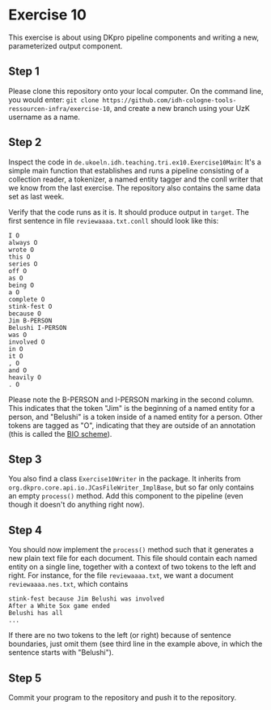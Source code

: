# Exercise 10

This exercise is about using DKpro pipeline components and writing a new, parameterized output component.

## Step 1

Please clone this repository onto your local computer. On the command line, you would enter: `git clone https://github.com/idh-cologne-tools-ressourcen-infra/exercise-10`, and create a new branch using your UzK username as a name.

## Step 2

Inspect the code in `de.ukoeln.idh.teaching.tri.ex10.Exercise10Main`: It's a simple main function that establishes and runs a pipeline consisting of a collection reader, a tokenizer, a named entity tagger and the conll writer that we know from the last exercise. The repository also contains the same data set as last week.

Verify that the code runs as it is. It should produce output in `target`. The first sentence in file `reviewaaaa.txt.conll` should look like this:

```
I O
always O
wrote O
this O
series O
off O
as O
being O
a O
complete O
stink-fest O
because O
Jim B-PERSON
Belushi I-PERSON
was O
involved O
in O
it O
, O
and O
heavily O
. O
```

Please note the B-PERSON and I-PERSON marking in the second column. This indicates that the token "Jim" is the beginning of a named entity for a person, and "Belushi" is a token inside of a named entity for a person. Other tokens  are tagged as "O", indicating that they are outside of an annotation (this is called the [BIO scheme](https://en.wikipedia.org/wiki/Inside–outside–beginning_(tagging))).

## Step 3

You also find a class `Exercise10Writer` in the package. It inherits from `org.dkpro.core.api.io.JCasFileWriter_ImplBase`, but so far only contains an empty `process()` method. Add this component to the pipeline (even though it doesn't do anything right now).

## Step 4

You should now implement the `process()` method such that it generates a new plain text file for each document. This file should contain each named entity on a single line, together with a context of two tokens to the left and right. For instance, for the file `reviewaaaa.txt`, we want a document `reviewaaaa.nes.txt`, which contains 

```
stink-fest because Jim Belushi was involved
After a White Sox game ended
Belushi has all
...
```

If there are no two tokens to the left (or right) because of sentence boundaries, just omit them (see third line in the example above, in which the sentence starts with "Belushi").

## Step 5
Commit your program to the repository and push it to the repository.